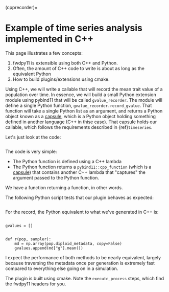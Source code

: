 (cpprecorder)=

# Example of time series analysis implemented in C++

This page illustrates a few concepts:

1. fwdpy11 is extensible using both C++ and Python.
2. Often, the amount of C++ code to write is about as long as the equivalent Python
3. How to build plugins/extensions using cmake.

Using C++, we will write a callable that will record the mean trait value
of a population over time.  In essence, we will build a small Python
extension module using pybind11 that will be called `gvalue_recorder`. The
module will define a single Python function, `gvalue_recorder.record_gvalue`.
That function will take a single Python list as an argument, and returns a Python
object known as a [capsule][capsule], which is a Python object holding something defined in
another language (C++ in thise case).  That capsule holds our callable, which follows the requirements described in
{ref}`timeseries`.

Let's just look at the code:

```{literalinclude} ../../examples/plugin/gvalue_recorder.cc

```

The code is very simple:

* The Python function is defined using a C++ lambda
* The Python function returns a `pybind11::cpp_function` (which is a [capsule][capsule]) that contains another C++ lambda that
  "captures" the argument passed to the Python function.

We have a function returning a function, in other words.

The following Python script tests that our plugin behaves as expected:

```{literalinclude} ../../examples/plugin/test_plugin.py

```

For the record, the Python equivalent to what we've generated in C++ is:

```{code-block} python

gvalues = []


def r(pop, sampler):
    md = np.array(pop.diploid_metadata, copy=False)
    gvalues.append(md["g"].mean())

```

I expect the performance of both methods to be nearly equivalent, largely because traversing the metadata once per
generation is extremely fast compared to everything else going on in a simulation.

The plugin is built using cmake.  Note the `execute_process` steps, which find the fwdpy11 headers for you.

```{literalinclude} ../../examples/plugin/CMakeLists.txt

```

[capsule]: https://docs.python.org/3/c-api/capsule.html


